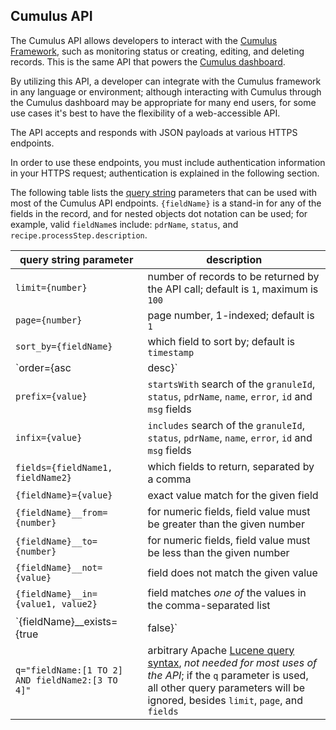 ## Cumulus API

The Cumulus API allows developers to interact with the [Cumulus Framework](https://github.com/nasa/cumulus), such as monitoring status or creating, editing, and deleting records. This is the same API that powers the [Cumulus dashboard](https://github.com/nasa/cumulus-dashboard).

By utilizing this API, a developer can integrate with the Cumulus framework in any language or environment; although interacting with Cumulus through the Cumulus dashboard may be appropriate for many end users, for some use cases it's best to have the flexibility of a web-accessible API.

The API accepts and responds with JSON payloads at various HTTPS endpoints.

In order to use these endpoints, you must include authentication information in your HTTPS request; authentication is explained in the following section.

The following table lists the [query string](https://en.wikipedia.org/wiki/Query_string) parameters that can be used with most of the Cumulus API endpoints. `{fieldName}` is a stand-in for any of the fields in the record, and for nested objects dot notation can be used; for example, valid `fieldName`s include: `pdrName`, `status`, and `recipe.processStep.description`.

| query string parameter | description |
| -----  | ----------- |
| `limit={number}` | number of records to be returned by the API call; default is `1`, maximum is `100` |
| `page={number}` | page number, 1-indexed; default is `1` |
| `sort_by={fieldName}` | which field to sort by; default is `timestamp` |
| `order={asc|desc}` | whether to sort in `asc` or `desc` order |
| `prefix={value}` | `startsWith` search of the `granuleId`, `status`, `pdrName`, `name`, `error`, `id` and `msg` fields |
| `infix={value}` | `includes` search of the `granuleId`, `status`, `pdrName`, `name`, `error`, `id` and `msg` fields |
| `fields={fieldName1, fieldName2}` | which fields to return, separated by a comma |
| `{fieldName}={value}` | exact value match for the given field |
| `{fieldName}__from={number}`  | for numeric fields, field value must be greater than the given number |
| `{fieldName}__to={number}`  | for numeric fields, field value must be less than the given number |
| `{fieldName}__not={value}` | field does not match the given value |
| `{fieldName}__in={value1, value2}` | field matches _one of_ the values in the comma-separated list |
| `{fieldName}__exists={true|false}` | field exists or doesn't exist in the record |
| `q="fieldName:[1 TO 2] AND fieldName2:[3 TO 4]"` | arbitrary Apache [Lucene query syntax], _not needed for most uses of the API_; if the `q` parameter is used, all other query parameters will be ignored, besides `limit`, `page`, and `fields` |

[Lucene query syntax]:
  https://www.elastic.co/guide/en/kibana/current/lucene-query.html
